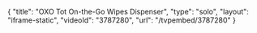 {
    "title": "OXO Tot On-the-Go Wipes Dispenser",
    "type": "solo",
    "layout": "iframe-static",
    "videoId": "3787280",
    "url": "\/tvpembed\/3787280"
}